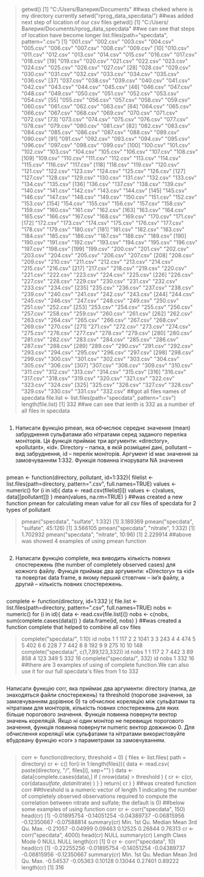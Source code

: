 ```R
```
> getwd()
[1] "C:/Users/Валерия/Documents"
##was cheked where is my  directory currently
> setwd("rprog_data_specdata/")
##was added next step of location of our csv files
> getwd()
[1] "C:/Users/Валерия/Documents/rprog_data_specdata"
##we can see that steps of location have become longer
> list.files(path="specdata", pattern=".csv")
  [1] "001.csv" "002.csv" "003.csv" "004.csv" "005.csv" "006.csv" "007.csv" "008.csv" "009.csv"
 [10] "010.csv" "011.csv" "012.csv" "013.csv" "014.csv" "015.csv" "016.csv" "017.csv" "018.csv"
 [19] "019.csv" "020.csv" "021.csv" "022.csv" "023.csv" "024.csv" "025.csv" "026.csv" "027.csv"
 [28] "028.csv" "029.csv" "030.csv" "031.csv" "032.csv" "033.csv" "034.csv" "035.csv" "036.csv"
 [37] "037.csv" "038.csv" "039.csv" "040.csv" "041.csv" "042.csv" "043.csv" "044.csv" "045.csv"
 [46] "046.csv" "047.csv" "048.csv" "049.csv" "050.csv" "051.csv" "052.csv" "053.csv" "054.csv"
 [55] "055.csv" "056.csv" "057.csv" "058.csv" "059.csv" "060.csv" "061.csv" "062.csv" "063.csv"
 [64] "064.csv" "065.csv" "066.csv" "067.csv" "068.csv" "069.csv" "070.csv" "071.csv" "072.csv"
 [73] "073.csv" "074.csv" "075.csv" "076.csv" "077.csv" "078.csv" "079.csv" "080.csv" "081.csv"
 [82] "082.csv" "083.csv" "084.csv" "085.csv" "086.csv" "087.csv" "088.csv" "089.csv" "090.csv"
 [91] "091.csv" "092.csv" "093.csv" "094.csv" "095.csv" "096.csv" "097.csv" "098.csv" "099.csv"
[100] "100.csv" "101.csv" "102.csv" "103.csv" "104.csv" "105.csv" "106.csv" "107.csv" "108.csv"
[109] "109.csv" "110.csv" "111.csv" "112.csv" "113.csv" "114.csv" "115.csv" "116.csv" "117.csv"
[118] "118.csv" "119.csv" "120.csv" "121.csv" "122.csv" "123.csv" "124.csv" "125.csv" "126.csv"
[127] "127.csv" "128.csv" "129.csv" "130.csv" "131.csv" "132.csv" "133.csv" "134.csv" "135.csv"
[136] "136.csv" "137.csv" "138.csv" "139.csv" "140.csv" "141.csv" "142.csv" "143.csv" "144.csv"
[145] "145.csv" "146.csv" "147.csv" "148.csv" "149.csv" "150.csv" "151.csv" "152.csv" "153.csv"
[154] "154.csv" "155.csv" "156.csv" "157.csv" "158.csv" "159.csv" "160.csv" "161.csv" "162.csv"
[163] "163.csv" "164.csv" "165.csv" "166.csv" "167.csv" "168.csv" "169.csv" "170.csv" "171.csv"
[172] "172.csv" "173.csv" "174.csv" "175.csv" "176.csv" "177.csv" "178.csv" "179.csv" "180.csv"
[181] "181.csv" "182.csv" "183.csv" "184.csv" "185.csv" "186.csv" "187.csv" "188.csv" "189.csv"
[190] "190.csv" "191.csv" "192.csv" "193.csv" "194.csv" "195.csv" "196.csv" "197.csv" "198.csv"
[199] "199.csv" "200.csv" "201.csv" "202.csv" "203.csv" "204.csv" "205.csv" "206.csv" "207.csv"
[208] "208.csv" "209.csv" "210.csv" "211.csv" "212.csv" "213.csv" "214.csv" "215.csv" "216.csv"
[217] "217.csv" "218.csv" "219.csv" "220.csv" "221.csv" "222.csv" "223.csv" "224.csv" "225.csv"
[226] "226.csv" "227.csv" "228.csv" "229.csv" "230.csv" "231.csv" "232.csv" "233.csv" "234.csv"
[235] "235.csv" "236.csv" "237.csv" "238.csv" "239.csv" "240.csv" "241.csv" "242.csv" "243.csv"
[244] "244.csv" "245.csv" "246.csv" "247.csv" "248.csv" "249.csv" "250.csv" "251.csv" "252.csv"
[253] "253.csv" "254.csv" "255.csv" "256.csv" "257.csv" "258.csv" "259.csv" "260.csv" "261.csv"
[262] "262.csv" "263.csv" "264.csv" "265.csv" "266.csv" "267.csv" "268.csv" "269.csv" "270.csv"
[271] "271.csv" "272.csv" "273.csv" "274.csv" "275.csv" "276.csv" "277.csv" "278.csv" "279.csv"
[280] "280.csv" "281.csv" "282.csv" "283.csv" "284.csv" "285.csv" "286.csv" "287.csv" "288.csv"
[289] "289.csv" "290.csv" "291.csv" "292.csv" "293.csv" "294.csv" "295.csv" "296.csv" "297.csv"
[298] "298.csv" "299.csv" "300.csv" "301.csv" "302.csv" "303.csv" "304.csv" "305.csv" "306.csv"
[307] "307.csv" "308.csv" "309.csv" "310.csv" "311.csv" "312.csv" "313.csv" "314.csv" "315.csv"
[316] "316.csv" "317.csv" "318.csv" "319.csv" "320.csv" "321.csv" "322.csv" "323.csv" "324.csv"
[325] "325.csv" "326.csv" "327.csv" "328.csv" "329.csv" "330.csv" "331.csv" "332.csv"
##got all files names of specdata
> file.list <- list.files(path="specdata", pattern=".csv")
> length(file.list)
[1] 332
##we can see that lenth is 332 as a number of all files in specdata
```R
```
1. Написати функцію pmean, яка обчислює середнє значення (mean)
забруднення сульфатами або нітратами серед заданого переліка
моніторів. Ця функція приймає три аргументи: «directory», «pollutant»,
«id». Directory – папка, в якій розміщені дані, pollutant – вид забруднення,
id – перелік моніторів. Аргумент id має значення за замовчуванням 1:332.
Функція повинна ігнорувати NA значення
```R
```
pmean <- function(directory, pollutant, id=1:332){
     filelist <- list.files(path=directory, pattern=".csv", full.names=TRUE)
     values <- numeric()
     for (i in id){
     data <- read.csv(filelist[i])
     values <- c(values, data[[pollutant]])
     }
     mean(values, na.rm=TRUE)
}
##was created a new function pmean for calculating mean value for all csv files of specdata for 2 types of pollutant
> pmean("specdata", "sulfate", 1:332)
[1] 3.189369
> pmean("specdata", "sulfate", 45:126)
[1] 3.566105
> pmean("specdata", "nitrate", 1:332)
[1] 1.702932
> pmean("specdata", "nitrate", 10:96)
[1] 2.229914
##above was showed 4 examples of using pmean function
```R
```
2. Написати функцію complete, яка виводить кількість повних спостережень
(the number of completely observed cases) для кожного файлу. Функція
приймає два аргументи: «Directory» та «id» та повертає data frame, в
якому перший стовпчик – ім’я файлу, а другий – кількість повних
спостережень.
```R
```
complete <- function(directory, id=1:332 ){
   file.list <- list.files(path=directory, pattern=".csv", full.names=TRUE)
   nobs <- numeric()
   for (i in id){
   data <- read.csv(file.list[i])
   nobs <- c(nobs, sum(complete.cases(data)))
   }
   data.frame(id, nobs)
}
##was created a function complete that helped to combine all csv files
> complete("specdata/", 1:10)
     id nobs
1     1  117
2     2 1041
3     3  243
4     4  474
5     5  402
6     6  228
7     7  442
8     8  192
9     9  275
10   10  148
> complete("specdata/", c(1,7,89,123,332))
   id nobs
1   1  117
2   7  442
3  89  858
4 123  349
5 332   16
> complete("specdata/", 332)
   id nobs
1 332   16
##there are 3 examples of using of complete function.We can also use it for our full specdata's files from 1 to 332
```R
```
Написати функцію corr, яка приймає два аргументи: directory (папка, де
знаходяться файли спостережень) та threshold (порогове значення, за
замовчуванням дорівнює 0) та обчислює кореляцію між сульфатами та
нітратами для моніторів, кількість повних спостережень для яких більше
порогового значення. Функція повинна повернути вектор значень
кореляцій. Якщо ні один монітор не перевищує порогового значення,
функція повинна повернути numeric вектор довжиною 0. Для обчислення
кореляції між сульфатами та нітратами використовуйте вбудовану функцію 
«cor» з параметрами за замовчуванням.
```R
```
>corr <- function(directory, threshold = 0) {
   files <- list.files( path = directory)
   cr <- c() 
   for(i in 1:length(files)){
     data <- read.csv( paste(directory, "/", files[i], sep="") )
     data <- data[complete.cases(data),]
     if ( nrow(data) > threshold ) {
       cr <- c(cr, cor(data$sulfate, data$nitrate) ) 
     }
   }
   return( cr )
 }
 ##was created function corr
 ##threshold is a numeric vector of length 1 indicating the number of completely observed observations required to compute the correlation between nitrate and sulfate; the default is 0)
 ##below some examples of using function corr
 cr <- corr("specdata", 150)
>head(cr)
[1] -0.01895754 -0.14051254 -0.04389737 -0.06815956 -0.12350667 -0.07588814
>summary(cr)
    Min.  1st Qu.   Median     Mean  3rd Qu.     Max. 
-0.21057 -0.04999  0.09463  0.12525  0.26844  0.76313 
 cr <- corr("specdata", 4000)
> head(cr)
NULL
> summary(cr)
Length  Class   Mode 
     0   NULL   NULL 
> length(cr)
[1] 0
> cr <- corr("specdata", 10)
> head(cr)
[1] -0.22255256 -0.01895754 -0.14051254 -0.04389737 -0.06815956 -0.12350667
> summary(cr)
    Min.  1st Qu.   Median     Mean  3rd Qu.     Max. 
-0.54537 -0.05363  0.10128  0.13044  0.27401  0.89222 
> length(cr)
[1] 316
